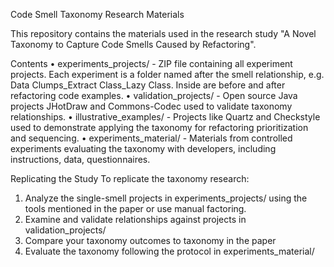 Code Smell Taxonomy Research Materials

This repository contains the materials used in the research study "A Novel Taxonomy to Capture Code Smells Caused by Refactoring".

Contents
•	experiments_projects/ - ZIP file containing all experiment projects. Each experiment is a folder named after the smell relationship, e.g. Data Clumps_Extract Class_Lazy Class. Inside are before and after refactoring code examples.
•	validation_projects/ - Open source Java projects JHotDraw and Commons-Codec used to validate taxonomy relationships.
•	illustrative_examples/ - Projects like Quartz and Checkstyle used to demonstrate applying the taxonomy for refactoring prioritization and sequencing.
•	experiments_material/ - Materials from controlled experiments evaluating the taxonomy with developers, including instructions, data, questionnaires.

Replicating the Study
To replicate the taxonomy research:
1.	Analyze the single-smell projects in experiments_projects/ using the tools mentioned in the paper or use manual factoring.
2.	Examine and validate relationships against projects in validation_projects/
3.	Compare your taxonomy outcomes to  taxonomy in the paper
4.	Evaluate the taxonomy following the protocol in experiments_material/
